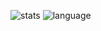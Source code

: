 ![stats](https://github-readme-stats.vercel.app/api?username=dockyu&show_icons=true&theme=tokyonight)
![language](https://github-readme-stats.vercel.app/api/top-langs/?username=dockyu&langs_count=16&layout=compact&theme=tokyonight)
